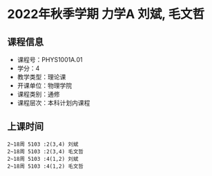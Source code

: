 # 2022年秋季学期 力学A 刘斌, 毛文哲






## 课程信息

- 课程号：PHYS1001A.01
- 学分：4
- 教学类型：理论课
- 开课单位：物理学院
- 课程类别：通修
- 课程层次：本科计划内课程

## 上课时间

```
2~18周 5103 :2(3,4) 刘斌
2~18周 5103 :2(3,4) 毛文哲
2~18周 5103 :4(1,2) 刘斌
2~18周 5103 :4(1,2) 毛文哲
```

